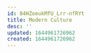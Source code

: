 ```yaml
---
id: 84HZoeukMfU_Lrr-nfRYt
title: Modern Culture
desc: ''
updated: 1644961726962
created: 1644961726962
---
```


